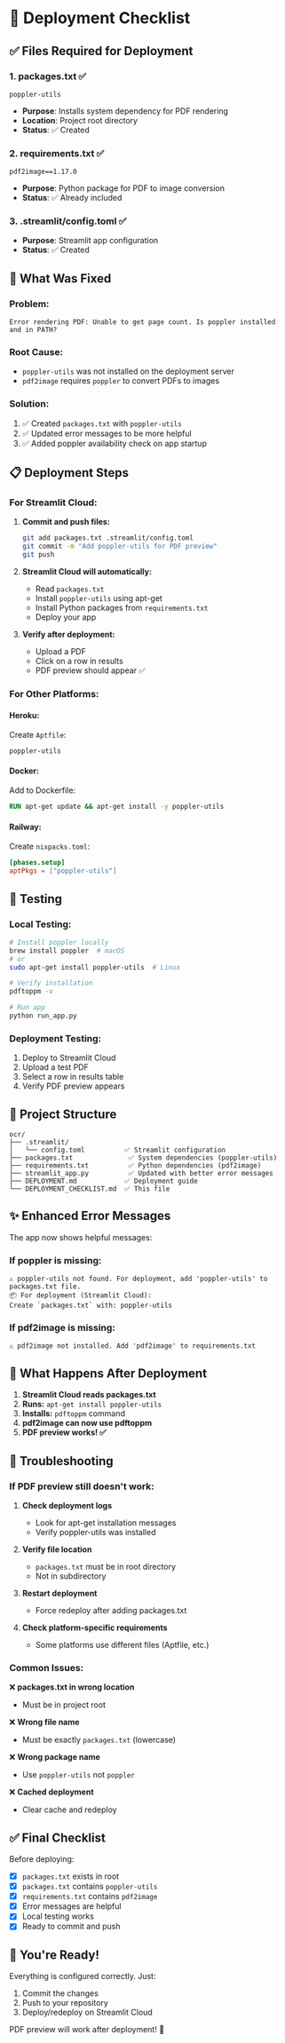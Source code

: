 # 🚀 Deployment Checklist

## ✅ Files Required for Deployment

### 1. **packages.txt** ✅
```
poppler-utils
```
- **Purpose**: Installs system dependency for PDF rendering
- **Location**: Project root directory
- **Status**: ✅ Created

### 2. **requirements.txt** ✅
```
pdf2image==1.17.0
```
- **Purpose**: Python package for PDF to image conversion
- **Status**: ✅ Already included

### 3. **.streamlit/config.toml** ✅
- **Purpose**: Streamlit app configuration
- **Status**: ✅ Created

## 🔧 What Was Fixed

### Problem:
```
Error rendering PDF: Unable to get page count. Is poppler installed and in PATH?
```

### Root Cause:
- `poppler-utils` was not installed on the deployment server
- `pdf2image` requires `poppler` to convert PDFs to images

### Solution:
1. ✅ Created `packages.txt` with `poppler-utils`
2. ✅ Updated error messages to be more helpful
3. ✅ Added poppler availability check on app startup

## 📋 Deployment Steps

### For Streamlit Cloud:

1. **Commit and push files:**
   ```bash
   git add packages.txt .streamlit/config.toml
   git commit -m "Add poppler-utils for PDF preview"
   git push
   ```

2. **Streamlit Cloud will automatically:**
   - Read `packages.txt`
   - Install `poppler-utils` using apt-get
   - Install Python packages from `requirements.txt`
   - Deploy your app

3. **Verify after deployment:**
   - Upload a PDF
   - Click on a row in results
   - PDF preview should appear ✅

### For Other Platforms:

#### Heroku:
Create `Aptfile`:
```
poppler-utils
```

#### Docker:
Add to Dockerfile:
```dockerfile
RUN apt-get update && apt-get install -y poppler-utils
```

#### Railway:
Create `nixpacks.toml`:
```toml
[phases.setup]
aptPkgs = ["poppler-utils"]
```

## 🧪 Testing

### Local Testing:
```bash
# Install poppler locally
brew install poppler  # macOS
# or
sudo apt-get install poppler-utils  # Linux

# Verify installation
pdftoppm -v

# Run app
python run_app.py
```

### Deployment Testing:
1. Deploy to Streamlit Cloud
2. Upload a test PDF
3. Select a row in results table
4. Verify PDF preview appears

## 📁 Project Structure

```
ocr/
├── .streamlit/
│   └── config.toml          ✅ Streamlit configuration
├── packages.txt              ✅ System dependencies (poppler-utils)
├── requirements.txt          ✅ Python dependencies (pdf2image)
├── streamlit_app.py          ✅ Updated with better error messages
├── DEPLOYMENT.md            ✅ Deployment guide
└── DEPLOYMENT_CHECKLIST.md  ✅ This file
```

## ✨ Enhanced Error Messages

The app now shows helpful messages:

### If poppler is missing:
```
⚠️ poppler-utils not found. For deployment, add 'poppler-utils' to packages.txt file.
📦 For deployment (Streamlit Cloud):
Create `packages.txt` with: poppler-utils
```

### If pdf2image is missing:
```
⚠️ pdf2image not installed. Add 'pdf2image' to requirements.txt
```

## 🎯 What Happens After Deployment

1. **Streamlit Cloud reads packages.txt**
2. **Runs:** `apt-get install poppler-utils`
3. **Installs:** `pdftoppm` command
4. **pdf2image can now use pdftoppm**
5. **PDF preview works! ✅**

## 🐛 Troubleshooting

### If PDF preview still doesn't work:

1. **Check deployment logs**
   - Look for apt-get installation messages
   - Verify poppler-utils was installed

2. **Verify file location**
   - `packages.txt` must be in root directory
   - Not in subdirectory

3. **Restart deployment**
   - Force redeploy after adding packages.txt

4. **Check platform-specific requirements**
   - Some platforms use different files (Aptfile, etc.)

### Common Issues:

❌ **packages.txt in wrong location**
   - Must be in project root

❌ **Wrong file name**
   - Must be exactly `packages.txt` (lowercase)

❌ **Wrong package name**
   - Use `poppler-utils` not `poppler`

❌ **Cached deployment**
   - Clear cache and redeploy

## ✅ Final Checklist

Before deploying:
- [x] `packages.txt` exists in root
- [x] `packages.txt` contains `poppler-utils`
- [x] `requirements.txt` contains `pdf2image`
- [x] Error messages are helpful
- [x] Local testing works
- [x] Ready to commit and push

## 🎉 You're Ready!

Everything is configured correctly. Just:
1. Commit the changes
2. Push to your repository
3. Deploy/redeploy on Streamlit Cloud

PDF preview will work after deployment! 🚀
